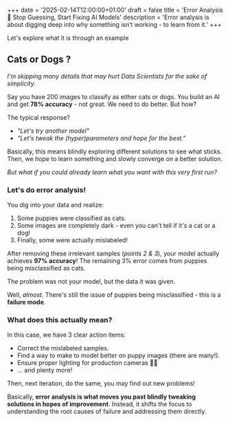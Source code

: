 +++
date = '2025-02-14T12:00:00+01:00'
draft = false
title = 'Error Analysis 🔧 Stop Guessing, Start Fixing AI Models'
description = 'Error analysis is about digging deep into why something isn’t working - to learn from it.'
+++

Let's explore what it is through an example

## Cats or Dogs ?

_I'm skipping many details that may hurt Data Scientists for the sake of simplicity._

Say you have 200 images to classify as either cats or dogs. You build an AI and get **78% accuracy** - not great. We need to do better. But how?

The typical response?

- _"Let's try another model"_
- _"Let's tweak the (hyper)parameters and hope for the best."_

Basically, this means blindly exploring different solutions to see what sticks. Then, we _hope_ to learn something and slowly converge on a better solution.

_But what if you could already learn what you want with this very first run?_

### Let's do error analysis!

You dig into your data and realize:

1. Some puppies were classified as cats.
2. Some images are completely dark - even you can't tell if it's a cat or a dog!
3. Finally, some were actually mislabeled!

After removing these irrelevant samples (_points 2 & 3_), your model actually achieves **97% accuracy**! The remaining 3% error comes from puppies being misclassified as cats.

The problem was not your model, but the data it was given.

Well, _almost._ There's still the issue of puppies being misclassified - this is a **failure mode**.

### What does this actually mean?

In this case, we have 3 clear action items:

- Correct the mislabeled samples.
- Find a way to make to model better on puppy images (there are many!).
- Ensure proper lighting for production cameras 🤷‍♂️
- ... and plenty more!

Then, next iteration, do the same, you may find out new problems!

Basically, **error analysis is what moves you past blindly tweaking solutions in hopes of improvement**. Instead, it shifts the focus to understanding the root causes of failure and addressing them directly.
